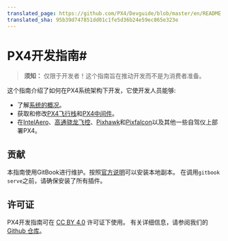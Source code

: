```yaml
---
translated_page: https://github.com/PX4/Devguide/blob/master/en/README.md
translated_sha: 95b39d747851dd01c1fe5d36b24e59ec865e323e
---
```


# PX4开发指南#


> **须知：** 仅限于开发者！这个指南旨在推动开发而不是为消费者准备。


这个指南介绍了如何在PX4系统架构下开发，它使开发人员能够: 

* 了解[系统的概况](setup/config_initial.md)。 
* 获取和修改[PX4飞行栈](concept/flight_stack.md)和[PX4中间件](concept/middleware.md)。 
* 在[IntelAero](flight_controller/intel_aero.md)、[高通骁龙飞控](flight_controller/snapdragon_flight.md)、[Pixhawk](flight_controller/pixhawk.md)和[Pixfalcon](flight_controller/pixfalcon.md)以及其他一些自驾仪上部署PX4。

## 贡献

本指南使用GitBook进行维护。按照[官方说明](https://toolchain.gitbook.com/setup.html)可以安装本地副本。 在调用`gitbook serve`之前，请确保安装了所有插件。


## 许可证

PX4开发指南可在 [CC BY 4.0](https://creativecommons.org/licenses/by/4.0/) 许可证下使用。 有关详细信息，请参阅我们的[Github 仓库](https://github.com/PX4/Devguide)。
